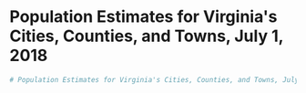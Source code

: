 # Population Estimates for Virginia's Cities, Counties, and Towns, July 1, 2018

```r
# Population Estimates for Virginia's Cities, Counties, and Towns, July 1, 2018
```
